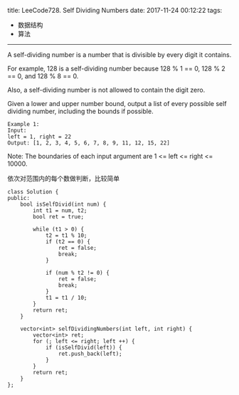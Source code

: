 title: LeeCode728. Self Dividing Numbers
date: 2017-11-24 00:12:22
tags:
- 数据结构
- 算法
---

A self-dividing number is a number that is divisible by every digit it contains.

For example, 128 is a self-dividing number because 128 % 1 == 0, 128 % 2 == 0, and 128 % 8 == 0.

Also, a self-dividing number is not allowed to contain the digit zero.

Given a lower and upper number bound, output a list of every possible self dividing number, including the bounds if possible.

```
Example 1:
Input: 
left = 1, right = 22
Output: [1, 2, 3, 4, 5, 6, 7, 8, 9, 11, 12, 15, 22]
```

Note:
The boundaries of each input argument are 1 <= left <= right <= 10000.

依次对范围内的每个数做判断，比较简单

```
class Solution {
public:
    bool isSelfDivid(int num) {
        int t1 = num, t2;
        bool ret = true;
        
        while (t1 > 0) {
            t2 = t1 % 10;
            if (t2 == 0) {
                ret = false;
                break;
            }
            
            if (num % t2 != 0) {
                ret = false;
                break;
            }
            t1 = t1 / 10;
        }
        return ret;
    }
    
    vector<int> selfDividingNumbers(int left, int right) {
        vector<int> ret;
        for (; left <= right; left ++) {
            if (isSelfDivid(left)) {
                ret.push_back(left);
            }
        }
        return ret;
    }
};
```